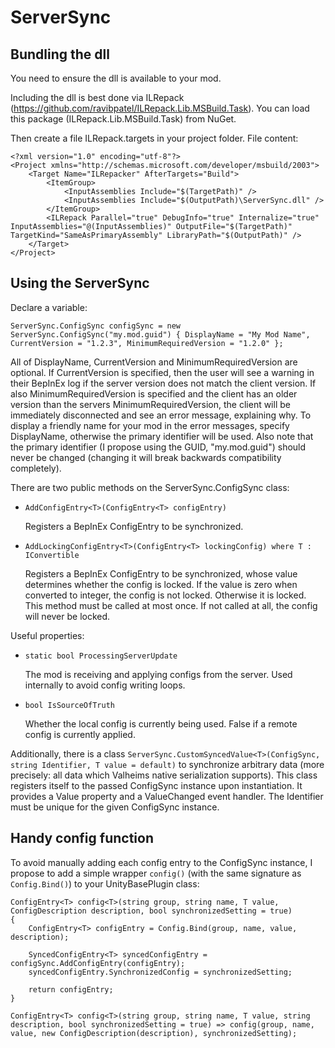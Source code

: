 # ServerSync

## Bundling the dll

You need to ensure the dll is available to your mod.

Including the dll is best done via ILRepack (https://github.com/ravibpatel/ILRepack.Lib.MSBuild.Task). You can load this package (ILRepack.Lib.MSBuild.Task) from NuGet.

Then create a file ILRepack.targets in your project folder. File content:
```
<?xml version="1.0" encoding="utf-8"?>
<Project xmlns="http://schemas.microsoft.com/developer/msbuild/2003">
    <Target Name="ILRepacker" AfterTargets="Build">
        <ItemGroup>
            <InputAssemblies Include="$(TargetPath)" />
            <InputAssemblies Include="$(OutputPath)\ServerSync.dll" />
        </ItemGroup>
        <ILRepack Parallel="true" DebugInfo="true" Internalize="true" InputAssemblies="@(InputAssemblies)" OutputFile="$(TargetPath)" TargetKind="SameAsPrimaryAssembly" LibraryPath="$(OutputPath)" />
    </Target>
</Project>
```

## Using the ServerSync

Declare a variable:

`ServerSync.ConfigSync configSync = new ServerSync.ConfigSync("my.mod.guid") { DisplayName = "My Mod Name", CurrentVersion = "1.2.3", MinimumRequiredVersion = "1.2.0" };`

All of DisplayName, CurrentVersion and MinimumRequiredVersion are optional.
If CurrentVersion is specified, then the user will see a warning in their BepInEx log if the server version does not match the client version.
If also MinimumRequiredVersion is specified and the client has an older version than the servers MinimumRequiredVersion, the client will be immediately disconnected and see an error message, explaining why.
To display a friendly name for your mod in the error messages, specify DisplayName, otherwise the primary identifier will be used.
Also note that the primary identifier (I propose using the GUID, "my.mod.guid") should never be changed (changing it will break backwards compatibility completely).

There are two public methods on the ServerSync.ConfigSync class:

- `AddConfigEntry<T>(ConfigEntry<T> configEntry)`

  Registers a BepInEx ConfigEntry to be synchronized.

- `AddLockingConfigEntry<T>(ConfigEntry<T> lockingConfig) where T : IConvertible`
  
  Registers a BepInEx ConfigEntry to be synchronized, whose value determines whether the config is locked. If the value is zero when converted to integer, the config is not locked. Otherwise it is locked.
  This method must be called at most once. If not called at all, the config will never be locked.

Useful properties:

- `static bool ProcessingServerUpdate`

  The mod is receiving and applying configs from the server. Used internally to avoid config writing loops.

- `bool IsSourceOfTruth`

  Whether the local config is currently being used. False if a remote config is currently applied.

Additionally, there is a class `ServerSync.CustomSyncedValue<T>(ConfigSync, string Identifier, T value = default)` to synchronize arbitrary data (more precisely: all data which Valheims native serialization supports).
This class registers itself to the passed ConfigSync instance upon instantiation.
It provides a Value property and a ValueChanged event handler.
The Identifier must be unique for the given ConfigSync instance.


## Handy config function

To avoid manually adding each config entry to the ConfigSync instance, I propose to add a simple wrapper `config()` (with the same signature as `Config.Bind()`) to your UnityBasePlugin class:

```
ConfigEntry<T> config<T>(string group, string name, T value, ConfigDescription description, bool synchronizedSetting = true)
{
    ConfigEntry<T> configEntry = Config.Bind(group, name, value, description);

    SyncedConfigEntry<T> syncedConfigEntry = configSync.AddConfigEntry(configEntry);
    syncedConfigEntry.SynchronizedConfig = synchronizedSetting;

    return configEntry;
}

ConfigEntry<T> config<T>(string group, string name, T value, string description, bool synchronizedSetting = true) => config(group, name, value, new ConfigDescription(description), synchronizedSetting);
```
